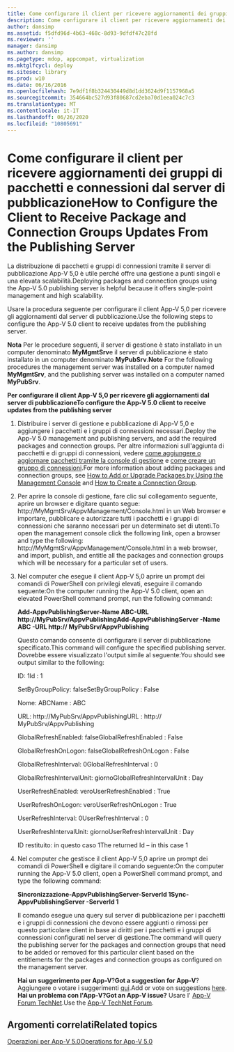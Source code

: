 ```yaml
---
title: Come configurare il client per ricevere aggiornamenti dei gruppi di pacchetti e connessioni dal server di pubblicazione
description: Come configurare il client per ricevere aggiornamenti dei gruppi di pacchetti e connessioni dal server di pubblicazione
author: dansimp
ms.assetid: f5dfd96d-4b63-468c-8d93-9dfdf47c28fd
ms.reviewer: ''
manager: dansimp
ms.author: dansimp
ms.pagetype: mdop, appcompat, virtualization
ms.mktglfcycl: deploy
ms.sitesec: library
ms.prod: w10
ms.date: 06/16/2016
ms.openlocfilehash: 7e9df1f8b324430449d8d1dd3624d9f1157968a5
ms.sourcegitcommit: 354664bc527d93f80687cd2eba70d1eea024c7c3
ms.translationtype: MT
ms.contentlocale: it-IT
ms.lasthandoff: 06/26/2020
ms.locfileid: "10805691"
---
```

# <span data-ttu-id="f7a74-103">Come configurare il client per ricevere aggiornamenti dei gruppi di pacchetti e connessioni dal server di pubblicazione</span><span class="sxs-lookup"><span data-stu-id="f7a74-103">How to Configure the Client to Receive Package and Connection Groups Updates From the Publishing Server</span></span>


<span data-ttu-id="f7a74-104">La distribuzione di pacchetti e gruppi di connessioni tramite il server di pubblicazione App-V 5,0 è utile perché offre una gestione a punti singoli e una elevata scalabilità.</span><span class="sxs-lookup"><span data-stu-id="f7a74-104">Deploying packages and connection groups using the App-V 5.0 publishing server is helpful because it offers single-point management and high scalability.</span></span>

<span data-ttu-id="f7a74-105">Usare la procedura seguente per configurare il client App-V 5,0 per ricevere gli aggiornamenti dal server di pubblicazione.</span><span class="sxs-lookup"><span data-stu-id="f7a74-105">Use the following steps to configure the App-V 5.0 client to receive updates from the publishing server.</span></span>

<span data-ttu-id="f7a74-106">**Nota**  Per le procedure seguenti, il server di gestione è stato installato in un computer denominato **MyMgmtSrv**e il server di pubblicazione è stato installato in un computer denominato **MyPubSrv**.</span><span class="sxs-lookup"><span data-stu-id="f7a74-106">**Note** For the following procedures the management server was installed on a computer named **MyMgmtSrv**, and the publishing server was installed on a computer named **MyPubSrv**.</span></span>

 

**<span data-ttu-id="f7a74-107">Per configurare il client App-V 5,0 per ricevere gli aggiornamenti dal server di pubblicazione</span><span class="sxs-lookup"><span data-stu-id="f7a74-107">To configure the App-V 5.0 client to receive updates from the publishing server</span></span>**

1.  <span data-ttu-id="f7a74-108">Distribuire i server di gestione e pubblicazione di App-V 5,0 e aggiungere i pacchetti e i gruppi di connessioni necessari.</span><span class="sxs-lookup"><span data-stu-id="f7a74-108">Deploy the App-V 5.0 management and publishing servers, and add the required packages and connection groups.</span></span> <span data-ttu-id="f7a74-109">Per altre informazioni sull'aggiunta di pacchetti e di gruppi di connessioni, vedere [come aggiungere o aggiornare pacchetti tramite la console di gestione](how-to-add-or-upgrade-packages-by-using-the-management-console-beta-gb18030.md) e [come creare un gruppo di connessioni](how-to-create-a-connection-group.md).</span><span class="sxs-lookup"><span data-stu-id="f7a74-109">For more information about adding packages and connection groups, see [How to Add or Upgrade Packages by Using the Management Console](how-to-add-or-upgrade-packages-by-using-the-management-console-beta-gb18030.md) and [How to Create a Connection Group](how-to-create-a-connection-group.md).</span></span>

2.  <span data-ttu-id="f7a74-110">Per aprire la console di gestione, fare clic sul collegamento seguente, aprire un browser e digitare quanto segue: http://MyMgmtSrv/AppvManagement/Console.html in un Web browser e importare, pubblicare e autorizzare tutti i pacchetti e i gruppi di connessioni che saranno necessari per un determinato set di utenti.</span><span class="sxs-lookup"><span data-stu-id="f7a74-110">To open the management console click the following link, open a browser and type the following: http://MyMgmtSrv/AppvManagement/Console.html in a web browser, and import, publish, and entitle all the packages and connection groups which will be necessary for a particular set of users.</span></span>

3.  <span data-ttu-id="f7a74-111">Nel computer che esegue il client App-V 5,0 aprire un prompt dei comandi di PowerShell con privilegi elevati, eseguire il comando seguente:</span><span class="sxs-lookup"><span data-stu-id="f7a74-111">On the computer running the App-V 5.0 client, open an elevated PowerShell command prompt, run the following command:</span></span>

    **<span data-ttu-id="f7a74-112">Add-AppvPublishingServer-Name ABC-URL http://MyPubSrv/AppvPublishing</span><span class="sxs-lookup"><span data-stu-id="f7a74-112">Add-AppvPublishingServer -Name ABC -URL http:// MyPubSrv/AppvPublishing</span></span>**

    <span data-ttu-id="f7a74-113">Questo comando consente di configurare il server di pubblicazione specificato.</span><span class="sxs-lookup"><span data-stu-id="f7a74-113">This command will configure the specified publishing server.</span></span> <span data-ttu-id="f7a74-114">Dovrebbe essere visualizzato l'output simile al seguente:</span><span class="sxs-lookup"><span data-stu-id="f7a74-114">You should see output similar to the following:</span></span>

    <span data-ttu-id="f7a74-115">ID: 1</span><span class="sxs-lookup"><span data-stu-id="f7a74-115">Id : 1</span></span>

    <span data-ttu-id="f7a74-116">SetByGroupPolicy: false</span><span class="sxs-lookup"><span data-stu-id="f7a74-116">SetByGroupPolicy : False</span></span>

    <span data-ttu-id="f7a74-117">Nome: ABC</span><span class="sxs-lookup"><span data-stu-id="f7a74-117">Name : ABC</span></span>

    <span data-ttu-id="f7a74-118">URL: http://MyPubSrv/AppvPublishing</span><span class="sxs-lookup"><span data-stu-id="f7a74-118">URL : http:// MyPubSrv/AppvPublishing</span></span>

    <span data-ttu-id="f7a74-119">GlobalRefreshEnabled: false</span><span class="sxs-lookup"><span data-stu-id="f7a74-119">GlobalRefreshEnabled : False</span></span>

    <span data-ttu-id="f7a74-120">GlobalRefreshOnLogon: false</span><span class="sxs-lookup"><span data-stu-id="f7a74-120">GlobalRefreshOnLogon : False</span></span>

    <span data-ttu-id="f7a74-121">GlobalRefreshInterval: 0</span><span class="sxs-lookup"><span data-stu-id="f7a74-121">GlobalRefreshInterval : 0</span></span>

    <span data-ttu-id="f7a74-122">GlobalRefreshIntervalUnit: giorno</span><span class="sxs-lookup"><span data-stu-id="f7a74-122">GlobalRefreshIntervalUnit : Day</span></span>

    <span data-ttu-id="f7a74-123">UserRefreshEnabled: vero</span><span class="sxs-lookup"><span data-stu-id="f7a74-123">UserRefreshEnabled : True</span></span>

    <span data-ttu-id="f7a74-124">UserRefreshOnLogon: vero</span><span class="sxs-lookup"><span data-stu-id="f7a74-124">UserRefreshOnLogon : True</span></span>

    <span data-ttu-id="f7a74-125">UserRefreshInterval: 0</span><span class="sxs-lookup"><span data-stu-id="f7a74-125">UserRefreshInterval : 0</span></span>

    <span data-ttu-id="f7a74-126">UserRefreshIntervalUnit: giorno</span><span class="sxs-lookup"><span data-stu-id="f7a74-126">UserRefreshIntervalUnit : Day</span></span>

    <span data-ttu-id="f7a74-127">ID restituito: in questo caso 1</span><span class="sxs-lookup"><span data-stu-id="f7a74-127">The returned Id – in this case 1</span></span>

4.  <span data-ttu-id="f7a74-128">Nel computer che gestisce il client App-V 5,0 aprire un prompt dei comandi di PowerShell e digitare il comando seguente:</span><span class="sxs-lookup"><span data-stu-id="f7a74-128">On the computer running the App-V 5.0 client, open a PowerShell command prompt, and type the following command:</span></span>

    **<span data-ttu-id="f7a74-129">Sincronizzazione-AppvPublishingServer-ServerId 1</span><span class="sxs-lookup"><span data-stu-id="f7a74-129">Sync-AppvPublishingServer -ServerId 1</span></span>**

    <span data-ttu-id="f7a74-130">Il comando esegue una query sul server di pubblicazione per i pacchetti e i gruppi di connessioni che devono essere aggiunti o rimossi per questo particolare client in base ai diritti per i pacchetti e i gruppi di connessioni configurati nel server di gestione.</span><span class="sxs-lookup"><span data-stu-id="f7a74-130">The command will query the publishing server for the packages and connection groups that need to be added or removed for this particular client based on the entitlements for the packages and connection groups as configured on the management server.</span></span>

    <span data-ttu-id="f7a74-131">**Hai un suggerimento per App-V**?</span><span class="sxs-lookup"><span data-stu-id="f7a74-131">**Got a suggestion for App-V**?</span></span> <span data-ttu-id="f7a74-132">Aggiungere o votare i suggerimenti [qui](http://appv.uservoice.com/forums/280448-microsoft-application-virtualization).</span><span class="sxs-lookup"><span data-stu-id="f7a74-132">Add or vote on suggestions [here](http://appv.uservoice.com/forums/280448-microsoft-application-virtualization).</span></span> **<span data-ttu-id="f7a74-133">Hai un problema con l'App-V?</span><span class="sxs-lookup"><span data-stu-id="f7a74-133">Got an App-V issue?</span></span>** <span data-ttu-id="f7a74-134">Usare l' [App-V Forum TechNet](https://social.technet.microsoft.com/Forums/home?forum=mdopappv).</span><span class="sxs-lookup"><span data-stu-id="f7a74-134">Use the [App-V TechNet Forum](https://social.technet.microsoft.com/Forums/home?forum=mdopappv).</span></span>

## <span data-ttu-id="f7a74-135">Argomenti correlati</span><span class="sxs-lookup"><span data-stu-id="f7a74-135">Related topics</span></span>


[<span data-ttu-id="f7a74-136">Operazioni per App-V 5.0</span><span class="sxs-lookup"><span data-stu-id="f7a74-136">Operations for App-V 5.0</span></span>](operations-for-app-v-50.md)

 

 





